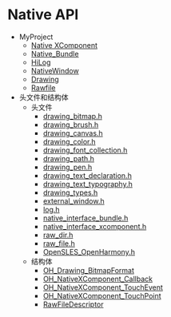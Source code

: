 # Native API

- MyProject
    - [Native XComponent](_o_h___native_x_component.md)
    - [Native_Bundle](_native___bundle.md)
    - [HiLog](_hi_log.md)
    - [NativeWindow](_native_window.md)
    - [Drawing](_drawing.md)
    - [Rawfile](rawfile.md)
- 头文件和结构体
    - 头文件
        - [drawing_bitmap.h](drawing__bitmap_8h.md)
        - [drawing_brush.h](drawing__brush_8h.md)
        - [drawing_canvas.h](drawing__canvas_8h.md)
        - [drawing_color.h](drawing__color_8h.md)
        - [drawing_font_collection.h](drawing__font__collection_8h.md)
        - [drawing_path.h](drawing__path_8h.md)
        - [drawing_pen.h](drawing__pen_8h.md)
        - [drawing_text_declaration.h](drawing__text__declaration_8h.md)
        - [drawing_text_typography.h](drawing__text__typography_8h.md)
        - [drawing_types.h](drawing__types_8h.md)
        - [external_window.h](external__window_8h.md)
        - [log.h](log_8h.md)
        - [native_interface_bundle.h](native__interface__bundle_8h.md)
        - [native_interface_xcomponent.h](native__interface__xcomponent_8h.md)
        - [raw_dir.h](raw__dir_8h.md)
        - [raw_file.h](raw__file_8h.md)
        - [OpenSLES_OpenHarmony.h](OpenSLES_OpenHarmony.md)
    - 结构体
        - [OH_Drawing_BitmapFormat](_o_h___drawing___bitmap_format.md)
        - [OH_NativeXComponent_Callback](_o_h___native_x_component___callback.md)
        - [OH_NativeXComponent_TouchEvent](_o_h___native_x_component___touch_event.md)
        - [OH_NativeXComponent_TouchPoint](_o_h___native_x_component___touch_point.md)
        - [RawFileDescriptor](_raw_file_descriptor.md)
